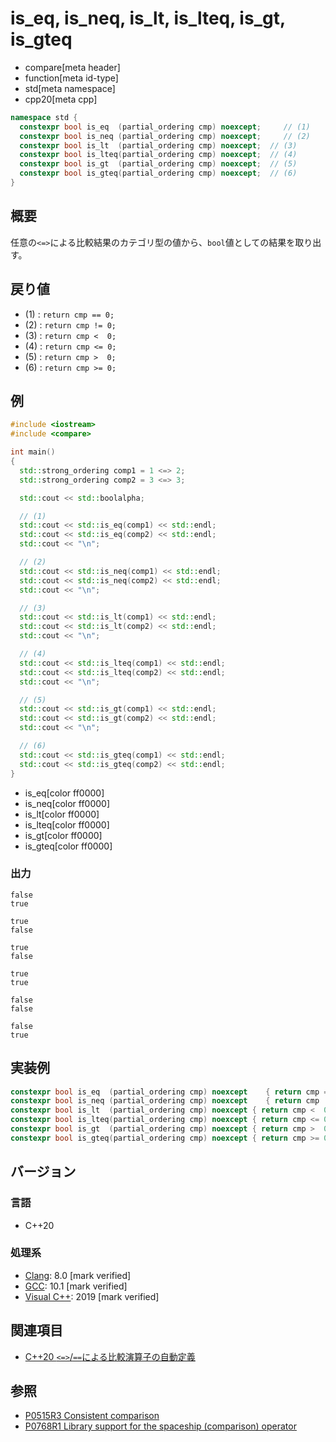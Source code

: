 # is_eq, is_neq, is_lt, is_lteq, is_gt, is_gteq

* compare[meta header]
* function[meta id-type]
* std[meta namespace]
* cpp20[meta cpp]

```cpp
namespace std {
  constexpr bool is_eq  (partial_ordering cmp) noexcept;     // (1)
  constexpr bool is_neq (partial_ordering cmp) noexcept;     // (2)
  constexpr bool is_lt  (partial_ordering cmp) noexcept;  // (3)
  constexpr bool is_lteq(partial_ordering cmp) noexcept;  // (4)
  constexpr bool is_gt  (partial_ordering cmp) noexcept;  // (5)
  constexpr bool is_gteq(partial_ordering cmp) noexcept;  // (6)
}
```

## 概要

任意の`<=>`による比較結果のカテゴリ型の値から、`bool`値としての結果を取り出す。

## 戻り値

- (1) : `return cmp == 0;`
- (2) : `return cmp != 0;`
- (3) : `return cmp <  0;`
- (4) : `return cmp <= 0;`
- (5) : `return cmp >  0;`
- (6) : `return cmp >= 0;`


## 例
```cpp example
#include <iostream>
#include <compare>

int main()
{
  std::strong_ordering comp1 = 1 <=> 2;
  std::strong_ordering comp2 = 3 <=> 3;

  std::cout << std::boolalpha;

  // (1)
  std::cout << std::is_eq(comp1) << std::endl;
  std::cout << std::is_eq(comp2) << std::endl;
  std::cout << "\n";

  // (2)
  std::cout << std::is_neq(comp1) << std::endl;
  std::cout << std::is_neq(comp2) << std::endl;
  std::cout << "\n";

  // (3)
  std::cout << std::is_lt(comp1) << std::endl;
  std::cout << std::is_lt(comp2) << std::endl;
  std::cout << "\n";

  // (4)
  std::cout << std::is_lteq(comp1) << std::endl;
  std::cout << std::is_lteq(comp2) << std::endl;
  std::cout << "\n";

  // (5)
  std::cout << std::is_gt(comp1) << std::endl;
  std::cout << std::is_gt(comp2) << std::endl;
  std::cout << "\n";

  // (6)
  std::cout << std::is_gteq(comp1) << std::endl;
  std::cout << std::is_gteq(comp2) << std::endl;
}
```
* is_eq[color ff0000]
* is_neq[color ff0000]
* is_lt[color ff0000]
* is_lteq[color ff0000]
* is_gt[color ff0000]
* is_gteq[color ff0000]

### 出力
```
false
true

true
false

true
false

true
true

false
false

false
true
```


## 実装例
```cpp
constexpr bool is_eq  (partial_ordering cmp) noexcept    { return cmp == 0; }
constexpr bool is_neq (partial_ordering cmp) noexcept    { return cmp != 0; }
constexpr bool is_lt  (partial_ordering cmp) noexcept { return cmp <  0; }
constexpr bool is_lteq(partial_ordering cmp) noexcept { return cmp <= 0; }
constexpr bool is_gt  (partial_ordering cmp) noexcept { return cmp >  0; }
constexpr bool is_gteq(partial_ordering cmp) noexcept { return cmp >= 0; }
```

## バージョン
### 言語
- C++20

### 処理系
- [Clang](/implementation.md#clang): 8.0 [mark verified]
- [GCC](/implementation.md#gcc): 10.1 [mark verified]
- [Visual C++](/implementation.md#visual_cpp): 2019 [mark verified]

## 関連項目

- [C++20 `<=>`/`==`による比較演算子の自動定義](/lang/cpp20/consistent_comparison.md)

## 参照

- [P0515R3 Consistent comparison](http://wg21.link/p0515)
- [P0768R1 Library support for the spaceship (comparison) operator](http://wg21.link/p0768)
